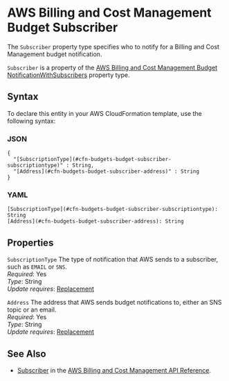 # AWS Billing and Cost Management Budget Subscriber<a name="aws-properties-budgets-budget-subscriber"></a>

<a name="aws-properties-budgets-budget-subscriber-description"></a>The `Subscriber` property type specifies who to notify for a Billing and Cost Management budget notification\.

<a name="aws-properties-budgets-budget-subscriber-inheritance"></a> `Subscriber` is a property of the [AWS Billing and Cost Management Budget NotificationWithSubscribers](aws-properties-budgets-budget-notificationwithsubscribers.md) property type\.

## Syntax<a name="aws-properties-budgets-budget-subscriber-syntax"></a>

To declare this entity in your AWS CloudFormation template, use the following syntax:

### JSON<a name="aws-properties-budgets-budget-subscriber-syntax.json"></a>

```
{
  "[SubscriptionType](#cfn-budgets-budget-subscriber-subscriptiontype)" : String,
  "[Address](#cfn-budgets-budget-subscriber-address)" : String
}
```

### YAML<a name="aws-properties-budgets-budget-subscriber-syntax.yaml"></a>

```
[SubscriptionType](#cfn-budgets-budget-subscriber-subscriptiontype): String
[Address](#cfn-budgets-budget-subscriber-address): String
```

## Properties<a name="aws-properties-budgets-budget-subscriber-properties"></a>

`SubscriptionType`  <a name="cfn-budgets-budget-subscriber-subscriptiontype"></a>
The type of notification that AWS sends to a subscriber, such as `EMAIL` or `SNS`\.  
 *Required*: Yes  
 *Type*: String  
 *Update requires*: [Replacement](using-cfn-updating-stacks-update-behaviors.md#update-replacement)

`Address`  <a name="cfn-budgets-budget-subscriber-address"></a>
The address that AWS sends budget notifications to, either an SNS topic or an email\.  
 *Required*: Yes  
 *Type*: String  
 *Update requires*: [Replacement](using-cfn-updating-stacks-update-behaviors.md#update-replacement)

## See Also<a name="aws-properties-budgets-budget-subscriber-seealso"></a>
+ [Subscriber](https://docs.aws.amazon.com/aws-cost-management/latest/APIReference/API_budgets_Subscriber.html) in the [AWS Billing and Cost Management API Reference](https://docs.aws.amazon.com/aws-cost-management/latest/APIReference/Welcome.html)\. 
